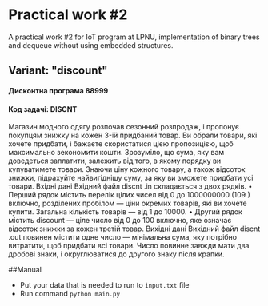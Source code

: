 # Practical work #2
A practical work #2 for IoT program at LPNU, implementation of binary trees and dequeue without using embedded structures. 
## Variant: "discount"
#### Дисконтна програма 88999
#### Код задачi: DISCNT

Магазин модного одягу розпочав сезонний розпродаж, i пропонує покупцям знижку
на кожен 3-iй придбаний товар. Ви обрали товари, якi хочете придбати, i бажаєте
скористатися цiєю пропозицiєю, щоб максимально зекономити кошти.
Зрозумiло, що сума, яку вам доведеться заплатити, залежить вiд того, в якому
порядку ви купуватимете товари. Знаючи цiну кожного товару, а також вiдсоток
знижки, пiдрахуйте найвигiднiшу суму, за яку ви зможете придбати усi товари.
Вхiднi данi
Вхiдний файл discnt .in складається з двох рядкiв.
• Перший рядок мiстить перелiк цiлих чисел вiд 0 до 1000000000 (109
) включно,
роздiлених пробiлом — цiни окремих товарiв, якi ви хочете купити. Загальна
кiлькiсть товарiв — вiд 1 до 10000.
• Другий рядок мiстить discount — цiле число вiд 0 до 100 включно, яке означає
вiдсоток знижки за кожен третiй товар.
Вихiднi данi
Вихiдний файл discnt .out повинен мiстити одне число — мiнiмальна сума, яку
потрiбно витратити, щоб придбати всi товари. Число повинне завжди мати два
дробовi знаки, i округлюватися до другого знаку пiсля крапки.

##Manual
- Put your data that is needed to run to ```input.txt``` file  
- Run command ```python main.py```
